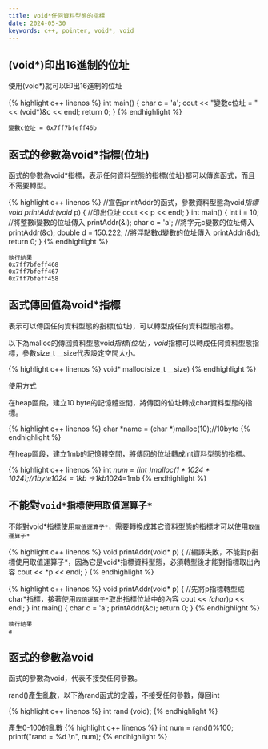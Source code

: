 ```yaml
---
title: void*任何資料型態的指標
date: 2024-05-30
keywords: c++, pointer, void*, void
---
```


## (void*)印出16進制的位址

使用(void*)就可以印出16進制的位址

{% highlight c++ linenos %}
int main() {
  char c = 'a';
  cout << "變數c位址 = " << (void*)&c << endl;
  return 0;
}
{% endhighlight %}
```
變數c位址 = 0x7ff7bfeff46b
```

## 函式的參數為void*指標(位址)

函式的參數為void*指標，表示任何資料型態的指標(位址)都可以傳進函式，而且不需要轉型。

{% highlight c++ linenos %}
//宣告printAddr的函式，參數資料型態為void*指標
void printAddr(void* p) {
  //印出位址
  cout << p << endl;
}
int main() {
  int i = 10;
  //將整數i變數的位址傳入
  printAddr(&i);
  char c = 'a';
  //將字元c變數的位址傳入
  printAddr(&c);
  double d = 150.222;
  //將浮點數d變數的位址傳入
  printAddr(&d);
  return 0;
}
{% endhighlight %}

```
執行結果
0x7ff7bfeff468
0x7ff7bfeff467
0x7ff7bfeff458
```

## 函式傳回值為void*指標

表示可以傳回任何資料型態的指標(位址)，可以轉型成任何資料型態指標。

以下為malloc的傳回資料型態void*指標(位址)，void*指標可以轉成任何資料型態指標，參數size_t  __size代表設定空間大小。

{% highlight c++ linenos %}
void* malloc(size_t __size)
{% endhighlight %}

使用方式

在heap區段，建立10 byte的記憶體空間，將傳回的位址轉成char資料型態的指標。

{% highlight c++ linenos %}
char *name = (char *)malloc(10);//10byte
{% endhighlight %}


在heap區段，建立1mb的記憶體空間，將傳回的位址轉成int資料型態的指標。

{% highlight c++ linenos %}
int *num = (int *)malloc(1 * 1024 * 1024);//1byte*1024 = 1kb ->1kb*1024=1mb
{% endhighlight %}


## 不能對`void*指標使用取值運算子*`

不能對void*指標使用`取值運算子*`，需要轉換成其它資料型態的指標才可以使用`取值運算子*`

{% highlight c++ linenos %}
void printAddr(void* p) {
  //編譯失敗，不能對p指標使用取值運算子*，因為它是void*指標資料型態，必須轉型後才能對指標取出內容
  cout << *p << endl;
}
{% endhighlight %}


{% highlight c++ linenos %}
void printAddr(void* p) {
  //先將p指標轉型成char*指標，接著使用`取值運算子*`取出指標位址中的內容
  cout << *(char*)p << endl;
}
int main() {
  char c = 'a';
  printAddr(&c);
  return 0;
}
{% endhighlight %}

```
執行結果
a
```

## 函式的參數為void

函式的參數為void，代表不接受任何參數。

rand()產生亂數，以下為rand函式的定義，不接受任何參數，傳回int

{% highlight c++ linenos %}
int rand (void);
{% endhighlight %}

產生0-100的亂數
{% highlight c++ linenos %}
  int num = rand()%100;
  printf("rand = %d \n", num);
{% endhighlight %}
